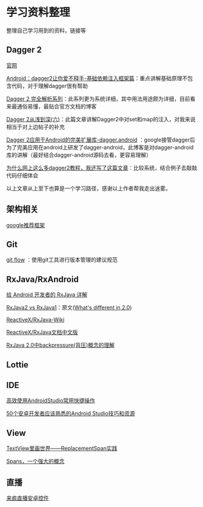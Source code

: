 # 学习资料整理 #
整理自己学习用到的资料，链接等

## Dagger 2 ##

[官网](https://google.github.io/dagger/)

[Android：dagger2让你爱不释手-基础依赖注入框架篇](http://www.jianshu.com/p/cd2c1c9f68d4)：重点讲解基础原理不包含代码，对于理解dagger很有帮助

[Dagger 2 完全解析系列](http://johnnyshieh.me/posts/dagger-basic/)：此系列更为系统详细，其中用法用途颇为详细，目前看来最通俗易懂，最贴合官方文档的博客

[Dagger 2从浅到深(六)](http://blog.csdn.net/io_field/article/details/71170727)：此篇文章讲解Dagger2中对set和map的注入，对我来说相当于对上边帖子的补充

[Dagger 2应用于Android的完美扩展库-dagger.android](http://blog.csdn.net/io_field/article/details/71730248) ：google接管dagger后为了完美应用在android上研发了dagger-android，此博客是对dagger-android库的讲解（最好结合dagger-android源码去看，更容易理解）

[为什么网上这么多dagger2教程，我还写了这篇文章](http://www.open-open.com/lib/view/open1474442495481.html)：比较系统，结合例子去敲敲代码仔细体会

以上文章从上至下也算是一个学习路径，感谢以上作者帮我走出迷雾。


## 架构相关 ##

[google推荐框架](https://github.com/googlesamples/android-architecture)

## Git ##

[git flow](http://www.cnblogs.com/cnblogsfans/p/5075073.html) ：使用git工具进行版本管理的建议规范

## RxJava/RxAndroid ##

[给 Android 开发者的 RxJava 详解](http://gank.io/post/560e15be2dca930e00da1083)

[RxJava2 vs RxJava1](http://www.jianshu.com/p/850af4f09b61)：原文([What's different in 2.0](https://github.com/ReactiveX/RxJava/wiki/What's-different-in-2.0))

[ReactiveX/RxJava-Wiki](https://github.com/ReactiveX/RxJava/wiki)

[ReactiveX/RxJava文档中文版](https://mcxiaoke.gitbooks.io/rxdocs/)

[RxJava 2.0中backpressure(背压)概念的理解](http://blog.csdn.net/jdsjlzx/article/details/52717636)

## Lottie ##


## IDE ##

[高效使用AndroidStudio常用快捷操作](http://blog.csdn.net/true100/article/details/53307685)

[50个安卓开发者应该熟悉的Android Studio技巧和资源](http://www.jcodecraeer.com/a/anzhuokaifa/androidkaifa/2016/1116/6776.html)

## View ##

[TextView里画世界——ReplacementSpan实践](http://blog.csdn.net/u012735483/article/details/52902047)

[Spans，一个强大的概念](http://www.jcodecraeer.com/a/anzhuokaifa/androidkaifa/2015/0305/2535.html)

## 直播 ##

[来疯直播安卓控件](https://github.com/LaiFeng-Android/SopCastComponent)
